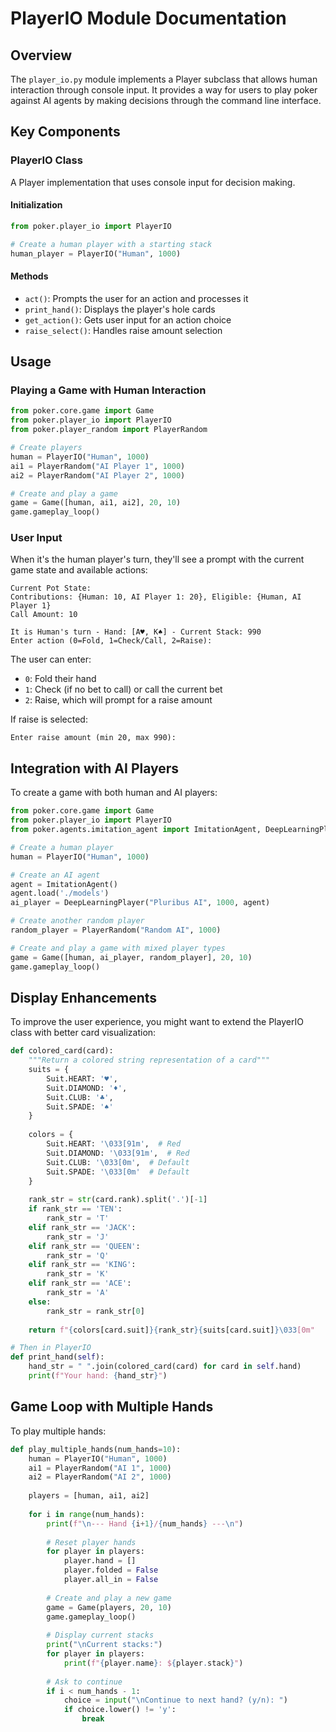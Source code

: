 # PlayerIO Module Documentation

## Overview
The `player_io.py` module implements a Player subclass that allows human interaction through console input. It provides a way for users to play poker against AI agents by making decisions through the command line interface.

## Key Components

### PlayerIO Class
A Player implementation that uses console input for decision making.

#### Initialization
```python
from poker.player_io import PlayerIO

# Create a human player with a starting stack
human_player = PlayerIO("Human", 1000)
```

#### Methods
- `act()`: Prompts the user for an action and processes it
- `print_hand()`: Displays the player's hole cards
- `get_action()`: Gets user input for an action choice
- `raise_select()`: Handles raise amount selection

## Usage

### Playing a Game with Human Interaction
```python
from poker.core.game import Game
from poker.player_io import PlayerIO
from poker.player_random import PlayerRandom

# Create players
human = PlayerIO("Human", 1000)
ai1 = PlayerRandom("AI Player 1", 1000)
ai2 = PlayerRandom("AI Player 2", 1000)

# Create and play a game
game = Game([human, ai1, ai2], 20, 10)
game.gameplay_loop()
```

### User Input
When it's the human player's turn, they'll see a prompt with the current game state and available actions:

```
Current Pot State:
Contributions: {Human: 10, AI Player 1: 20}, Eligible: {Human, AI Player 1}
Call Amount: 10

It is Human's turn - Hand: [A♥, K♠] - Current Stack: 990
Enter action (0=Fold, 1=Check/Call, 2=Raise):
```

The user can enter:
- `0`: Fold their hand
- `1`: Check (if no bet to call) or call the current bet
- `2`: Raise, which will prompt for a raise amount

If raise is selected:
```
Enter raise amount (min 20, max 990):
```

## Integration with AI Players

To create a game with both human and AI players:

```python
from poker.core.game import Game
from poker.player_io import PlayerIO
from poker.agents.imitation_agent import ImitationAgent, DeepLearningPlayer

# Create a human player
human = PlayerIO("Human", 1000)

# Create an AI agent
agent = ImitationAgent()
agent.load('./models')
ai_player = DeepLearningPlayer("Pluribus AI", 1000, agent)

# Create another random player
random_player = PlayerRandom("Random AI", 1000)

# Create and play a game with mixed player types
game = Game([human, ai_player, random_player], 20, 10)
game.gameplay_loop()
```

## Display Enhancements

To improve the user experience, you might want to extend the PlayerIO class with better card visualization:

```python
def colored_card(card):
    """Return a colored string representation of a card"""
    suits = {
        Suit.HEART: '♥',
        Suit.DIAMOND: '♦',
        Suit.CLUB: '♣',
        Suit.SPADE: '♠'
    }
    
    colors = {
        Suit.HEART: '\033[91m',  # Red
        Suit.DIAMOND: '\033[91m',  # Red
        Suit.CLUB: '\033[0m',  # Default
        Suit.SPADE: '\033[0m'  # Default
    }
    
    rank_str = str(card.rank).split('.')[-1]
    if rank_str == 'TEN':
        rank_str = 'T'
    elif rank_str == 'JACK':
        rank_str = 'J'
    elif rank_str == 'QUEEN':
        rank_str = 'Q'
    elif rank_str == 'KING':
        rank_str = 'K'
    elif rank_str == 'ACE':
        rank_str = 'A'
    else:
        rank_str = rank_str[0]
    
    return f"{colors[card.suit]}{rank_str}{suits[card.suit]}\033[0m"

# Then in PlayerIO
def print_hand(self):
    hand_str = " ".join(colored_card(card) for card in self.hand)
    print(f"Your hand: {hand_str}")
```

## Game Loop with Multiple Hands

To play multiple hands:

```python
def play_multiple_hands(num_hands=10):
    human = PlayerIO("Human", 1000)
    ai1 = PlayerRandom("AI 1", 1000)
    ai2 = PlayerRandom("AI 2", 1000)
    
    players = [human, ai1, ai2]
    
    for i in range(num_hands):
        print(f"\n--- Hand {i+1}/{num_hands} ---\n")
        
        # Reset player hands
        for player in players:
            player.hand = []
            player.folded = False
            player.all_in = False
        
        # Create and play a new game
        game = Game(players, 20, 10)
        game.gameplay_loop()
        
        # Display current stacks
        print("\nCurrent stacks:")
        for player in players:
            print(f"{player.name}: ${player.stack}")
            
        # Ask to continue
        if i < num_hands - 1:
            choice = input("\nContinue to next hand? (y/n): ")
            if choice.lower() != 'y':
                break
```